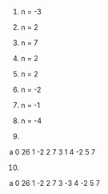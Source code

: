 1) n = -3

2) n = 2

3) n = 7

4) n = 2

5) n = 2

6) n = -2

7) n = -1

8) n = -4

9)
  a
0   26
1   -2
2   7
3   1
4   -2
5   7

10)
  a
0   26
1   -2
2   7
3   -3
4   -2
5   7
